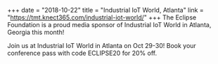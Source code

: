 +++
date = "2018-10-22"
title = "Industrial IoT World, Atlanta"
link = "https://tmt.knect365.com/industrial-iot-world/"
+++
The Eclipse Foundation is a proud media sponsor of Industrial IoT World in Atlanta, Georgia this month!

Join us at Industrial IoT World in Atlanta on Oct 29-30! Book your conference pass with code ECLIPSE20 for 20% off.